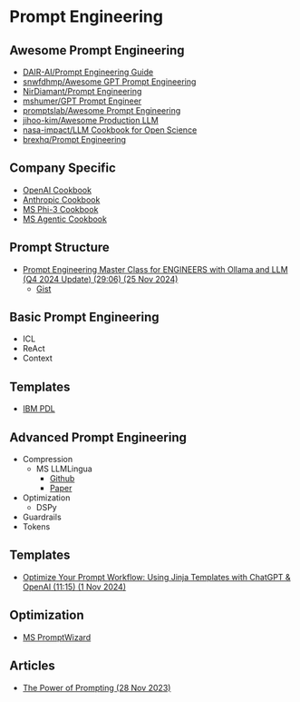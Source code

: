 # Prompt Engineering

## Awesome Prompt Engineering

* [DAIR-AI/Prompt Engineering Guide](https://github.com/dair-ai/Prompt-Engineering-Guide)
* [snwfdhmp/Awesome GPT Prompt Engineering](https://github.com/snwfdhmp/awesome-gpt-prompt-engineering)
* [NirDiamant/Prompt Engineering](https://github.com/NirDiamant/Prompt_Engineering)
* [mshumer/GPT Prompt Engineer](https://github.com/mshumer/gpt-prompt-engineer)
* [promptslab/Awesome Prompt Engineering](https://github.com/promptslab/Awesome-Prompt-Engineering)
* [jihoo-kim/Awesome Production LLM](https://github.com/jihoo-kim/awesome-production-llm)
* [nasa-impact/LLM Cookbook for Open Science](https://github.com/NASA-IMPACT/LLM-cookbook-for-open-science)
* [brexhq/Prompt Engineering](https://github.com/brexhq/prompt-engineering)

## Company Specific

* [OpenAI Cookbook](https://github.com/openai/openai-cookbook/tree/main)
* [Anthropic Cookbook](https://github.com/anthropics/anthropic-cookbook)
* [MS Phi-3 Cookbook](https://github.com/microsoft/Phi-3CookBook)
* [MS Agentic Cookbook](https://github.com/microsoft/AgenticCookBook)

## Prompt Structure

* [Prompt Engineering Master Class for ENGINEERS with Ollama and LLM (Q4 2024 Update) (29:06) (25 Nov 2024)](https://www.youtube.com/watch?v=ujnLJru2LIs&t=582s)
  * [Gist](https://gist.github.com/disler/308edf5cc5df664e72fe9a490836d62e)

## Basic Prompt Engineering

* ICL
* ReAct
* Context

## Templates

* [IBM PDL](https://ibm.github.io/prompt-declaration-language/#interpreter-installation)

## Advanced Prompt Engineering

* Compression
  * MS LLMLingua
    * [Github](https://github.com/microsoft/LLMLingua)
    * [Paper](https://arxiv.org/pdf/2403.12968)
* Optimization
  * DSPy
* Guardrails
* Tokens

## Templates

* [Optimize Your Prompt Workflow: Using Jinja Templates with ChatGPT & OpenAI (11:15) (1 Nov 2024)](https://www.youtube.com/watch?v=8K2HbXhwWug)

## Optimization

* [MS PromptWizard](https://github.com/microsoft/promptwizard)

## Articles

* [The Power of Prompting (28 Nov 2023)](https://www.microsoft.com/en-us/research/blog/the-power-of-prompting/)